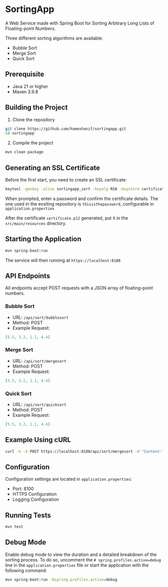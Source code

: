 # SortingApp

A Web Service made with Spring Boot for Sorting Arbitrary Long Lists of Floating-point Numbers.

Three different sorting algorithms are available:
- Bubble Sort
- Merge Sort
- Quick Sort

## Prerequisite

- Java 21 or higher
- Maven 3.9.8

## Building the Project

1. Clone the repository
```bash
git clone https://github.com/hamexhanif/sortingapp.git
cd sortingapp
```

2. Compile the project
```bash
mvn clean package
```

## Generating an SSL Certificate

Before the first start, you need to create an SSL certificate:

```bash
keytool -genkey -alias sortingapp_cert -keyalg RSA -keystore certificate.p12 -storetype PKCS12 -validity 365 -dname "CN=Muhammad Hanif, O=Energy, O=Fraunhofer, L=Dresden, S=Saxony, C=DE"
```
When prompted, enter a password and confirm the certificate details. The one used in the exsiting repository is `thisisthepassword`, configurable in `application.properties`

After the certificate `certificate.p12` generated, put it in the `src/main/resources` directory.

## Starting the Application

```bash
mvn spring-boot:run
```

The service will then running at `https://localhost:8100`

## API Endpoints

All endpoints accept POST requests with a JSON array of floating-point numbers.

### Bubble Sort
- URL: `/api/sort/bubblesort`
- Method: POST
- Example Request:
```json
[5.5, 3.2, 1.1, 4.4]
```

### Merge Sort
- URL: `/api/sort/mergesort`
- Method: POST
- Example Request:
```json
[5.5, 3.2, 1.1, 4.4]
```

### Quick Sort
- URL: `/api/sort/quicksort`
- Method: POST
- Example Request:
```json
[5.5, 3.2, 1.1, 4.4]
```

## Example Using cURL

```bash
curl -k -X POST https://localhost:8100/api/sort/mergesort -H "Content-Type: application/json" -d "[5.5, 3.2, 1.1, 4.4]"
```

## Configuration

Configuration settings are located in `application.properties`:
- Port: 8100
- HTTPS Configuration
- Logging Configuration

## Running Tests

```bash
mvn test
```

## Debug Mode

Enable debug mode to view the duration and a detailed breakdown of the sorting process. To do so, uncomment the `# spring.profiles.active=debug` line in the `application.properties` file or start the application with the following command:

```bash
mvn spring-boot:run -Dspring.profiles.active=debug
```
